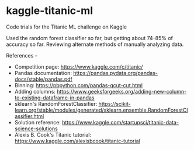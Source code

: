 # kaggle-titanic-ml
Code trials for the Titanic ML challenge on Kaggle

Used the random forest classifier so far, but getting about 74-85% of accuracy so far.
Reviewing alternate methods of manually analyzing data.


References -
* Competition page: https://www.kaggle.com/c/titanic/
* Pandas documentation: https://pandas.pydata.org/pandas-docs/stable/pandas.pdf
* Binning: https://pbpython.com/pandas-qcut-cut.html
* Adding columns: https://www.geeksforgeeks.org/adding-new-column-to-existing-dataframe-in-pandas
* sklearn's RandomForestClassifier: https://scikit-learn.org/stable/modules/generated/sklearn.ensemble.RandomForestClassifier.html
* Solution reference: https://www.kaggle.com/startupsci/titanic-data-science-solutions
* Alexis B. Cook's Titanic tutorial: https://www.kaggle.com/alexisbcook/titanic-tutorial
